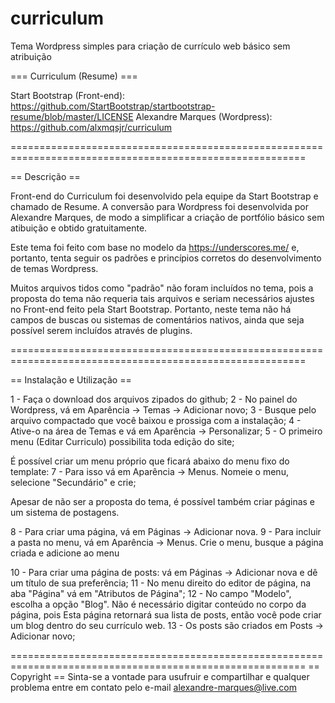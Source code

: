 # curriculum
Tema Wordpress simples para criação de currículo web básico sem atribuição 

=== Curriculum (Resume) ===

Start Bootstrap (Front-end): https://github.com/StartBootstrap/startbootstrap-resume/blob/master/LICENSE
Alexandre Marques (Wordpress): https://github.com/alxmqsjr/curriculum

=========================================================================================================

== Descrição ==

Front-end do Curriculum foi desenvolvido pela equipe da Start Bootstrap e chamado de Resume. 
A conversão para Wordpress foi desenvolvida por Alexandre Marques, de modo a simplificar a 
criação de portfólio básico sem atibuição e obtido gratuitamente.

Este tema foi feito com base no modelo da https://underscores.me/ e, portanto, tenta seguir 
os padrões e princípios corretos do desenvolvimento de temas Wordpress. 

Muitos arquivos tidos como "padrão" não foram incluídos no tema, pois a proposta do tema não 
requeria tais arquivos e seriam necessários ajustes no Front-end feito pela Start Bootstrap. 
Portanto, neste tema não há campos de buscas ou sistemas de comentários nativos, ainda que seja
possível serem incluídos através de plugins.

=========================================================================================================

== Instalação e Utilização ==

1 - Faça o download dos arquivos zipados do github;
2 - No painel do Wordpress, vá em Aparência -> Temas -> Adicionar novo;
3 - Busque pelo arquivo compactado que você baixou e prossiga com a instalação;
4 - Ative-o na área de Temas e vá em Aparência -> Personalizar;
5 - O primeiro menu (Editar Curriculo) possibilita toda edição do site;

É possível criar um menu próprio que ficará abaixo do menu fixo do template:
7 - Para isso vá em Aparência -> Menus. Nomeie o menu, selecione "Secundário" e crie;

Apesar de não ser a proposta do tema, é possível também criar páginas e um sistema de postagens. 

8 - Para criar uma página, vá em Páginas -> Adicionar nova.
9 - Para incluir a pasta no menu, vá em Aparência -> Menus. Crie o menu, busque a página criada e adicione ao menu

10 - Para criar uma página de posts: vá em Páginas -> Adicionar nova e dê um título de sua preferência;
11 - No menu direito do editor de página, na aba "Página" vá em "Atributos de Página";
12 - No campo "Modelo", escolha a opção "Blog". Não é necessário digitar conteúdo no corpo da página, pois 
Esta página retornará sua lista de posts, então você pode criar um blog dentro do seu currículo web.
13 - Os posts são criados em Posts -> Adicionar novo;

=========================================================================================================
== Copyright ==
Sinta-se a vontade para usufruir e compartilhar e qualquer problema entre em contato pelo e-mail 
alexandre-marques@live.com
